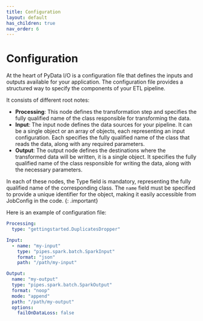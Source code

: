 ```yaml
---
title: Configuration
layout: default
has_children: true
nav_order: 6
---
```

# Configuration

At the heart of PyData I/O is a configuration file that defines the inputs and outputs available for your application. The
configuration file provides a structured way to specify the components of your ETL pipeline.

It consists of different root notes:

- **Processing**: This node defines the transformation step and specifies the fully qualified name of the class
  responsible for transforming the data.
- **Input**: The input node defines the data sources for your pipeline. It can be a single object or an array of
  objects, each representing an input configuration. Each specifies the fully qualified name of the class that reads the
  data, along with any required parameters.
- **Output**: The output node defines the destinations where the transformed data will be written, it is a single object. It specifies the fully qualified name of the class
  responsible for writing the data, along with the necessary parameters.

In each of these nodes, the Type field is mandatory, representing the fully qualified name of the corresponding class.
The `name` field must be specified to provide a unique identifier for the object, making it easily accessible
from JobConfig in the code.
{: .important}

Here is an example of configuration file: 

```yaml
Processing:
  type: "gettingstarted.DuplicatesDropper"

Input:
  - name: "my-input"
    type: "pipes.spark.batch.SparkInput"
    format: "json"
    path: "/path/my-input"

Output:
  name: "my-output"
  type: "pipes.spark.batch.SparkOutput"
  format: "noop"
  mode: "append"
  path: "/path/my-output"
  options:
    failOnDataLoss: false

```
